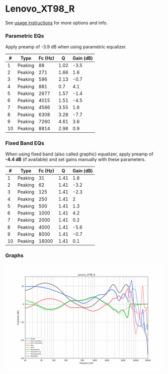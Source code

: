 # Lenovo_XT98_R
See [usage instructions](https://github.com/jaakkopasanen/AutoEq#usage) for more options and info.

### Parametric EQs
Apply preamp of -3.9 dB when using parametric equalizer.

|   # | Type    |   Fc (Hz) |    Q |   Gain (dB) |
|-----|---------|-----------|------|-------------|
|   1 | Peaking |        88 | 1.02 |        -3.5 |
|   2 | Peaking |       271 | 1.66 |         1.6 |
|   3 | Peaking |       596 | 2.13 |        -0.7 |
|   4 | Peaking |       881 | 0.7  |         4.1 |
|   5 | Peaking |      2677 | 1.57 |        -1.4 |
|   6 | Peaking |      4015 | 1.51 |        -4.5 |
|   7 | Peaking |      4586 | 3.55 |         1.6 |
|   8 | Peaking |      6308 | 3.28 |        -7.7 |
|   9 | Peaking |      7260 | 4.61 |         3.6 |
|  10 | Peaking |      8814 | 2.98 |         0.9 |

### Fixed Band EQs
When using fixed band (also called graphic) equalizer, apply preamp of **-4.4 dB** (if available) and set gains manually with these parameters.

|   # | Type    |   Fc (Hz) |    Q |   Gain (dB) |
|-----|---------|-----------|------|-------------|
|   1 | Peaking |        31 | 1.41 |         1.8 |
|   2 | Peaking |        62 | 1.41 |        -3.2 |
|   3 | Peaking |       125 | 1.41 |        -2.3 |
|   4 | Peaking |       250 | 1.41 |         2   |
|   5 | Peaking |       500 | 1.41 |         1.3 |
|   6 | Peaking |      1000 | 1.41 |         4.2 |
|   7 | Peaking |      2000 | 1.41 |         0.2 |
|   8 | Peaking |      4000 | 1.41 |        -5.6 |
|   9 | Peaking |      8000 | 1.41 |        -0.7 |
|  10 | Peaking |     16000 | 1.41 |         0.1 |

### Graphs
![](./Lenovo_XT98_R.png)
